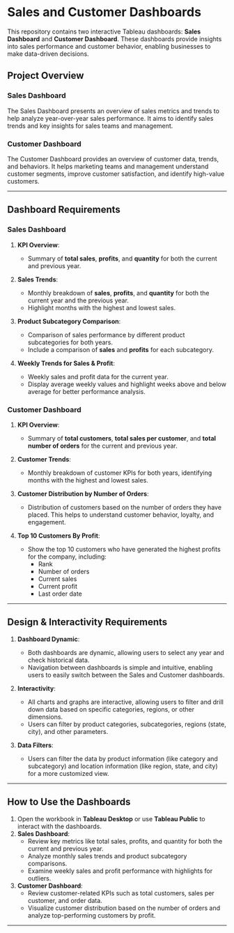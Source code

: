 
# Sales and Customer Dashboards

This repository contains two interactive Tableau dashboards: **Sales Dashboard** and **Customer Dashboard**. These dashboards provide insights into sales performance and customer behavior, enabling businesses to make data-driven decisions.

## Project Overview

### Sales Dashboard
The Sales Dashboard presents an overview of sales metrics and trends to help analyze year-over-year sales performance. It aims to identify sales trends and key insights for sales teams and management.

### Customer Dashboard
The Customer Dashboard provides an overview of customer data, trends, and behaviors. It helps marketing teams and management understand customer segments, improve customer satisfaction, and identify high-value customers.

---

## Dashboard Requirements

### Sales Dashboard
1. **KPI Overview**: 
   - Summary of **total sales**, **profits**, and **quantity** for both the current and previous year.

2. **Sales Trends**:
   - Monthly breakdown of **sales**, **profits**, and **quantity** for both the current year and the previous year.
   - Highlight months with the highest and lowest sales.

3. **Product Subcategory Comparison**:
   - Comparison of sales performance by different product subcategories for both years.
   - Include a comparison of **sales** and **profits** for each subcategory.

4. **Weekly Trends for Sales & Profit**:
   - Weekly sales and profit data for the current year.
   - Display average weekly values and highlight weeks above and below average for better performance analysis.

### Customer Dashboard
1. **KPI Overview**:
   - Summary of **total customers**, **total sales per customer**, and **total number of orders** for the current and previous year.

2. **Customer Trends**:
   - Monthly breakdown of customer KPIs for both years, identifying months with the highest and lowest sales.

3. **Customer Distribution by Number of Orders**:
   - Distribution of customers based on the number of orders they have placed. This helps to understand customer behavior, loyalty, and engagement.

4. **Top 10 Customers By Profit**:
   - Show the top 10 customers who have generated the highest profits for the company, including:
     - Rank
     - Number of orders
     - Current sales
     - Current profit
     - Last order date

---

## Design & Interactivity Requirements

1. **Dashboard Dynamic**:
   - Both dashboards are dynamic, allowing users to select any year and check historical data.
   - Navigation between dashboards is simple and intuitive, enabling users to easily switch between the Sales and Customer dashboards.

2. **Interactivity**:
   - All charts and graphs are interactive, allowing users to filter and drill down data based on specific categories, regions, or other dimensions.
   - Users can filter by product categories, subcategories, regions (state, city), and other parameters.

3. **Data Filters**:
   - Users can filter the data by product information (like category and subcategory) and location information (like region, state, and city) for a more customized view.

---

## How to Use the Dashboards

1. Open the workbook in **Tableau Desktop** or use **Tableau Public** to interact with the dashboards.
2. **Sales Dashboard**:
   - Review key metrics like total sales, profits, and quantity for both the current and previous year.
   - Analyze monthly sales trends and product subcategory comparisons.
   - Examine weekly sales and profit performance with highlights for outliers.
3. **Customer Dashboard**:
   - Review customer-related KPIs such as total customers, sales per customer, and order data.
   - Visualize customer distribution based on the number of orders and analyze top-performing customers by profit.

---



